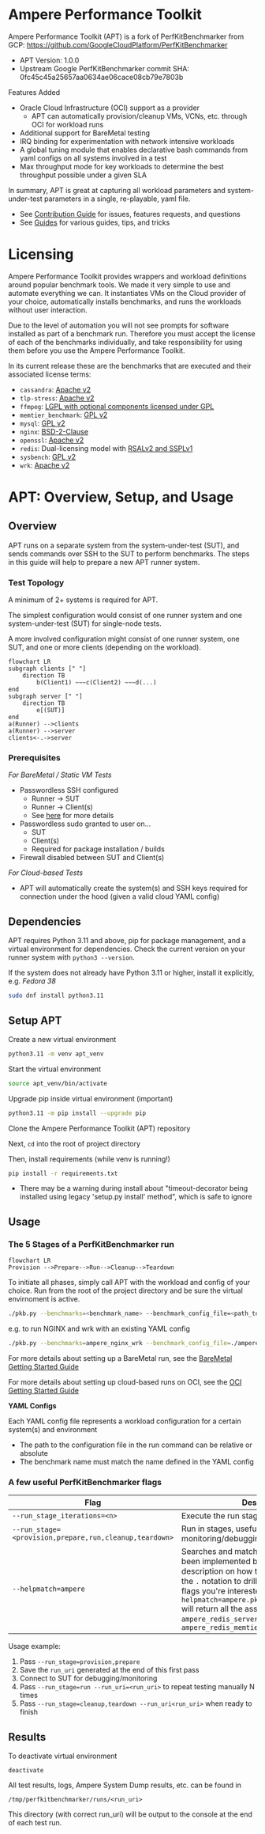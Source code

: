 # Ampere Performance Toolkit

Ampere Performance Toolkit (APT) is a fork of PerfKitBenchmarker from GCP: https://github.com/GoogleCloudPlatform/PerfKitBenchmarker

- APT Version: 1.0.0
- Upstream Google PerfKitBenchmarker commit SHA: 0fc45c45a25657aa0634ae06cace08cb79e7803b

Features Added

- Oracle Cloud Infrastructure (OCI) support as a provider
    - APT can automatically provision/cleanup VMs, VCNs, etc. through OCI for workload runs
- Additional support for BareMetal testing
- IRQ binding for experimentation with network intensive workloads
- A global tuning module that enables declarative bash commands from yaml configs on all systems involved in a test
- Max throughput mode for key workloads to determine the best throughput possible under a given SLA

In summary, APT is great at capturing all workload parameters and system-under-test parameters in a single, re-playable,
yaml file.

- See [Contribution Guide](ampere/pkb/docs/CONTRIBUTING.md) for issues, features requests, and questions 
- See [Guides](ampere/pkb/docs/guides) for various guides, tips, and tricks

# Licensing

Ampere Performance Toolkit provides wrappers and workload definitions around popular
benchmark tools. We made it very simple to use and automate everything we can.
It instantiates VMs on the Cloud provider of your choice, automatically installs
benchmarks, and runs the workloads without user interaction.

Due to the level of automation you will not see prompts for software installed
as part of a benchmark run. Therefore you must accept the license of each of the
benchmarks individually, and take responsibility for using them before you use
the Ampere Performance Toolkit. 

In its current release these are the benchmarks that are executed and their associated license terms:

- `cassandra`: [Apache v2](https://github.com/apache/cassandra/blob/trunk/LICENSE.txt)
- `tlp-stress`: [Apache v2](https://github.com/thelastpickle/tlp-stress/blob/master/LICENSE.txt)
- `ffmpeg`: [LGPL with optional components licensed under GPL](https://github.com/FFmpeg/FFmpeg/blob/master/LICENSE.md)
- `memtier_benchmark`: [GPL v2](https://github.com/RedisLabs/memtier_benchmark?tab=GPL-2.0-1-ov-file)
- `mysql`: [GPL v2](https://github.com/mysql/mysql-server/blob/trunk/LICENSE)
- `nginx`: [BSD-2-Clause](https://github.com/nginx/nginx/blob/master/LICENSE)
- `openssl`: [Apache v2](https://github.com/openssl/openssl/blob/master/LICENSE.txt)
- `redis`: Dual-licensing model with [RSALv2 and SSPLv1](https://github.com/redis/redis/blob/unstable/LICENSE.txt)
- `sysbench`: [GPL v2](https://github.com/akopytov/sysbench?tab=GPL-2.0-1-ov-file#readme)
- `wrk`: [Apache v2](https://github.com/wg/wrk/blob/master/LICENSE)

# APT: Overview, Setup, and Usage

## Overview

APT runs on a separate system from the system-under-test (SUT), and sends commands over SSH to the SUT to perform benchmarks. The steps in this guide will help to prepare a new APT runner system.

### Test Topology

A minimum of 2+ systems is required for APT. 

The simplest configuration would consist of one runner system and one system-under-test (SUT) for single-node tests. 

A more involved configuration might consist of one runner system, one SUT, and one or more clients (depending on the workload).

```mermaid
flowchart LR
subgraph clients [" "]
    direction TB
        b(Client1) ~~~c(Client2) ~~~d(...)
end
subgraph server [" "]
    direction TB
        e[(SUT)]
end
a(Runner) -->clients
a(Runner) -->server
clients<-.->server
```

### Prerequisites
*For BareMetal / Static VM Tests*
- Passwordless SSH configured
  - Runner -> SUT
  - Runner -> Client(s)
  - See [here](ampere/pkb/docs/guides/passwordless-ssh.md) for more details
- Passwordless sudo granted to user on...
  - SUT
  - Client(s)
  - Required for package installation / builds
- Firewall disabled between SUT and Client(s)

*For Cloud-based Tests*
- APT will automatically create the system(s) and SSH keys required for connection under the hood (given a valid cloud YAML config) 


## Dependencies

APT requires Python 3.11 and above, pip for package management, and a virtual environment for dependencies. Check the current version on your runner system with `python3 --version`. 

If the system does not already have Python 3.11 or higher, install it explicitly, e.g. *Fedora 38*

```bash
sudo dnf install python3.11
```

## Setup APT

Create a new virtual environment

```bash
python3.11 -m venv apt_venv
```

Start the virtual environment

```bash
source apt_venv/bin/activate
```

Upgrade pip inside virtual environment (important)

```bash
python3.11 -m pip install --upgrade pip
```

Clone the Ampere Performance Toolkit (APT) repository 

Next, `cd` into the root of project directory

Then, install requirements (while venv is running!)

```bash
pip install -r requirements.txt
```

- There may be a warning during install about "timeout-decorator being installed using legacy 'setup.py install' method", which is safe to ignore 


## Usage

### The 5 Stages of a PerfKitBenchmarker run

```mermaid
flowchart LR
Provision -->Prepare-->Run-->Cleanup-->Teardown
```

To initiate all phases, simply call APT with the workload and config of your choice. Run from the root of the project directory and be sure the virtual envirnoment is active.

```bash
./pkb.py --benchmarks=<benchmark_name> --benchmark_config_file=<path_to_config>
```

e.g. to run NGINX and wrk with an existing YAML config
```bash
./pkb.py --benchmarks=ampere_nginx_wrk --benchmark_config_file=./ampere/pkb/configs/example_nginx.yml
```

For more details about setting up a BareMetal run, see the [BareMetal Getting Started Guide](ampere/pkb/docs/guides/baremetal-getting-started.md)

For more details about setting up cloud-based runs on OCI, see the [OCI Getting Started Guide](ampere/pkb/docs/guides/oci-getting-started.md)

**YAML Configs**

Each YAML config file represents a workload configuration for a certain system(s) and environment
- The path to the configuration file in the run command can be relative or absolute
- The benchmark name must match the name defined in the YAML config

### A few useful PerfKitBenchmarker flags

| Flag | Description |
| ---- | ----------- |
| `--run_stage_iterations=<n>` | Execute the run stage N times in a row |
| `--run_stage=<provision,prepare,run,cleanup,teardown>` | Run in stages, useful for monitoring/debugging between runs |
|`--helpmatch=ampere`|Searches and matches any flag that has been implemented by Ampere with a description on how to use it. You can use the `.` notation to drill down in to specific flags you're interested in. E.G. `./pkb.py --helpmatch=ampere.pkb.linux_packages.redis` will return all the associated `ampere_redis_server` flags for running `ampere_redis_memtier`|

Usage example:
1. Pass `--run_stage=provision,prepare`
2. Save the `run_uri` generated at the end of this first pass
3. Connect to SUT for debugging/monitoring
4. Pass `--run_stage=run --run_uri=<run_uri>` to repeat testing manually N times
5. Pass `--run_stage=cleanup,teardown --run_uri<run_uri>` when ready to finish

## Results

To deactivate virtual environment

`deactivate`

All test results, logs, Ampere System Dump results, etc. can be found in

`/tmp/perfkitbenchmarker/runs/<run_uri>`

This directory (with correct run_uri) will be output to the console at the end of each test run.
